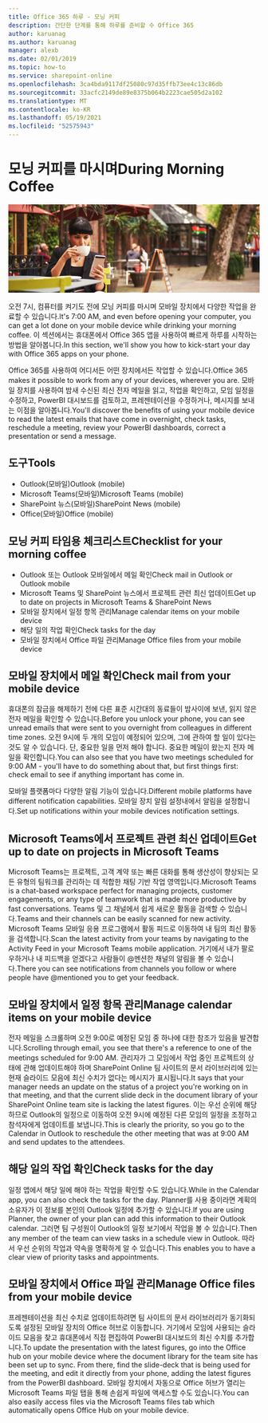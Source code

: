 ```yaml
---
title: Office 365 하루 - 모닝 커피
description: 간단한 단계를 통해 하루를 준비할 수 Office 365
author: karuanag
ms.author: karuanag
manager: alexb
ms.date: 02/01/2019
ms.topic: how-to
ms.service: sharepoint-online
ms.openlocfilehash: 3ca4bda9117df25080c97d35ffb73ee4c13c86db
ms.sourcegitcommit: 33acfc2149de89e8375b064b2223cae505d2a102
ms.translationtype: MT
ms.contentlocale: ko-KR
ms.lasthandoff: 05/19/2021
ms.locfileid: "52575943"
---
```

# <a name="during-morning-coffee"></a><span data-ttu-id="12fd6-103">모닝 커피를 마시며</span><span class="sxs-lookup"><span data-stu-id="12fd6-103">During Morning Coffee</span></span>

![모닝 커피 시각 자료](media/ditl_coffee.png)

<span data-ttu-id="12fd6-105">오전 7시, 컴퓨터를 켜기도 전에 모닝 커피를 마시며 모바일 장치에서 다양한 작업을 완료할 수 있습니다.</span><span class="sxs-lookup"><span data-stu-id="12fd6-105">It's 7:00 AM, and even before opening your computer, you can get a lot done on your mobile device while drinking your morning coffee.</span></span> <span data-ttu-id="12fd6-106">이 섹션에서는 휴대폰에서 Office 365 앱을 사용하여 빠르게 하루를 시작하는 방법을 알아봅니다.</span><span class="sxs-lookup"><span data-stu-id="12fd6-106">In this section, we'll show you how to kick-start your day with Office 365 apps on your phone.</span></span>

<span data-ttu-id="12fd6-107">Office 365를 사용하여 어디서든 어떤 장치에서든 작업할 수 있습니다.</span><span class="sxs-lookup"><span data-stu-id="12fd6-107">Office 365 makes it possible to work from any of your devices, wherever you are.</span></span> <span data-ttu-id="12fd6-108">모바일 장치를 사용하여 밤새 수신된 최신 전자 메일을 읽고, 작업을 확인하고, 모임 일정을 수정하고, PowerBI 대시보드를 검토하고, 프레젠테이션을 수정하거나, 메시지를 보내는 이점을 알아봅니다.</span><span class="sxs-lookup"><span data-stu-id="12fd6-108">You'll discover the benefits of using your mobile device to read the latest emails that have come in overnight, check tasks, reschedule a meeting, review your PowerBI dashboards, correct a presentation or send a message.</span></span> 

## <a name="tools"></a><span data-ttu-id="12fd6-109">도구</span><span class="sxs-lookup"><span data-stu-id="12fd6-109">Tools</span></span>
- <span data-ttu-id="12fd6-110">Outlook(모바일)</span><span class="sxs-lookup"><span data-stu-id="12fd6-110">Outlook (mobile)</span></span>
- <span data-ttu-id="12fd6-111">Microsoft Teams(모바일)</span><span class="sxs-lookup"><span data-stu-id="12fd6-111">Microsoft Teams (mobile)</span></span>
- <span data-ttu-id="12fd6-112">SharePoint 뉴스(모바일)</span><span class="sxs-lookup"><span data-stu-id="12fd6-112">SharePoint News (mobile)</span></span>
- <span data-ttu-id="12fd6-113">Office(모바일)</span><span class="sxs-lookup"><span data-stu-id="12fd6-113">Office (mobile)</span></span>

## <a name="checklist-for-your-morning-coffee"></a><span data-ttu-id="12fd6-114">모닝 커피 타임용 체크리스트</span><span class="sxs-lookup"><span data-stu-id="12fd6-114">Checklist for your morning coffee</span></span>
- <span data-ttu-id="12fd6-115">Outlook 또는 Outlook 모바일에서 메일 확인</span><span class="sxs-lookup"><span data-stu-id="12fd6-115">Check mail in Outlook or Outlook mobile</span></span>
- <span data-ttu-id="12fd6-116">Microsoft Teams 및 SharePoint 뉴스에서 프로젝트 관련 최신 업데이트</span><span class="sxs-lookup"><span data-stu-id="12fd6-116">Get up to date on projects in Microsoft Teams & SharePoint News</span></span>
- <span data-ttu-id="12fd6-117">모바일 장치에서 일정 항목 관리</span><span class="sxs-lookup"><span data-stu-id="12fd6-117">Manage calendar items on your mobile device</span></span>
- <span data-ttu-id="12fd6-118">해당 일의 작업 확인</span><span class="sxs-lookup"><span data-stu-id="12fd6-118">Check tasks for the day</span></span>
- <span data-ttu-id="12fd6-119">모바일 장치에서 Office 파일 관리</span><span class="sxs-lookup"><span data-stu-id="12fd6-119">Manage Office files from your mobile device</span></span> 

## <a name="check-mail-from-your-mobile-device"></a><span data-ttu-id="12fd6-120">모바일 장치에서 메일 확인</span><span class="sxs-lookup"><span data-stu-id="12fd6-120">Check mail from your mobile device</span></span>
<span data-ttu-id="12fd6-121">휴대폰의 잠금을 해제하기 전에 다른 표준 시간대의 동료들이 밤사이에 보낸, 읽지 않은 전자 메일을 확인할 수 있습니다.</span><span class="sxs-lookup"><span data-stu-id="12fd6-121">Before you unlock your phone, you can see unread emails that were sent to you overnight from colleagues in different time zones.</span></span> <span data-ttu-id="12fd6-122">오전 9시에 두 개의 모임이 예정되어 있으며, 그에 관하여 할 일이 있다는 것도 알 수 있습니다. 단, 중요한 일을 먼저 해야 합니다. 중요한 메일이 왔는지 전자 메일을 확인합니다.</span><span class="sxs-lookup"><span data-stu-id="12fd6-122">You can also see that you have two meetings scheduled for 9:00 AM - you'll have to do something about that, but first things first: check email to see if anything important has come in.</span></span>

<span data-ttu-id="12fd6-123">모바일 플랫폼마다 다양한 알림 기능이 있습니다.</span><span class="sxs-lookup"><span data-stu-id="12fd6-123">Different mobile platforms have different notification capabilities.</span></span> <span data-ttu-id="12fd6-124">모바일 장치 알림 설정내에서 알림을 설정합니다.</span><span class="sxs-lookup"><span data-stu-id="12fd6-124">Set up notifications within your mobile devices notification settings.</span></span> 

## <a name="get-up-to-date-on-projects-in-microsoft-teams"></a><span data-ttu-id="12fd6-125">Microsoft Teams에서 프로젝트 관련 최신 업데이트</span><span class="sxs-lookup"><span data-stu-id="12fd6-125">Get up to date on projects in Microsoft Teams</span></span>
<span data-ttu-id="12fd6-126">Microsoft Teams는 프로젝트, 고객 계약 또는 빠른 대화를 통해 생산성이 향상되는 모든 유형의 팀워크를 관리하는 데 적합한 채팅 기반 작업 영역입니다.</span><span class="sxs-lookup"><span data-stu-id="12fd6-126">Microsoft Teams is a chat-based workspace perfect for managing projects, customer engagements, or any type of teamwork that is made more productive by fast conversations.</span></span> <span data-ttu-id="12fd6-127">Teams 및 그 채널에서 쉽게 새로운 활동을 검색할 수 있습니다.</span><span class="sxs-lookup"><span data-stu-id="12fd6-127">Teams and their channels can be easily scanned for new activity.</span></span> <span data-ttu-id="12fd6-128">Microsoft Teams 모바일 응용 프로그램에서 활동 피드로 이동하여 내 팀의 최신 활동을 검색합니다.</span><span class="sxs-lookup"><span data-stu-id="12fd6-128">Scan the latest activity from your teams by navigating to the Activity Feed in your Microsoft Teams mobile application.</span></span> <span data-ttu-id="12fd6-129">거기에서 내가 팔로우하거나 내 피드백을 얻겠다고 사람들이 @멘션한 채널의 알림을 볼 수 있습니다.</span><span class="sxs-lookup"><span data-stu-id="12fd6-129">There you can see notifications from channels you follow or where people have @mentioned you to get your feedback.</span></span>  

## <a name="manage-calendar-items-on-your-mobile-device"></a><span data-ttu-id="12fd6-130">모바일 장치에서 일정 항목 관리</span><span class="sxs-lookup"><span data-stu-id="12fd6-130">Manage calendar items on your mobile device</span></span>
<span data-ttu-id="12fd6-131">전자 메일을 스크롤하며 오전 9:00로 예정된 모임 중 하나에 대한 참조가 있음을 발견합니다.</span><span class="sxs-lookup"><span data-stu-id="12fd6-131">Scrolling through email, you see that there's a reference to one of the meetings scheduled for 9:00 AM.</span></span> <span data-ttu-id="12fd6-132">관리자가 그 모임에서 작업 중인 프로젝트의 상태에 관해 업데이트해야 하며 SharePoint Online 팀 사이트의 문서 라이브러리에 있는 현재 슬라이드 모음에 최신 수치가 없다는 메시지가 표시됩니다.</span><span class="sxs-lookup"><span data-stu-id="12fd6-132">It says that your manager needs an update on the status of a project you're working on in that meeting, and that the current slide deck in the document library of your SharePoint Online team site is lacking the latest figures.</span></span> <span data-ttu-id="12fd6-133">이는 우선 순위에 해당하므로 Outlook의 일정으로 이동하여 오전 9시에 예정된 다른 모임의 일정을 조정하고 참석자에게 업데이트를 보냅니다.</span><span class="sxs-lookup"><span data-stu-id="12fd6-133">This is clearly the priority, so you go to the Calendar in Outlook to reschedule the other meeting that was at 9:00 AM and send updates to the attendees.</span></span>

## <a name="check-tasks-for-the-day"></a><span data-ttu-id="12fd6-134">해당 일의 작업 확인</span><span class="sxs-lookup"><span data-stu-id="12fd6-134">Check tasks for the day</span></span>
<span data-ttu-id="12fd6-135">일정 앱에서 해당 일에 해야 하는 작업을 확인할 수도 있습니다.</span><span class="sxs-lookup"><span data-stu-id="12fd6-135">While in the Calendar app, you can also check the tasks for the day.</span></span> <span data-ttu-id="12fd6-136">Planner를 사용 중이라면 계획의 소유자가 이 정보를 본인의 Outlook 일정에 추가할 수 있습니다.</span><span class="sxs-lookup"><span data-stu-id="12fd6-136">If you are using Planner, the owner of your plan can add this information to their Outlook calendar.</span></span> <span data-ttu-id="12fd6-137">그러면 팀 구성원이 Outlook의 일정 보기에서 작업을 볼 수 있습니다.</span><span class="sxs-lookup"><span data-stu-id="12fd6-137">Then any member of the team can view tasks in a schedule view in Outlook.</span></span> <span data-ttu-id="12fd6-138">따라서 우선 순위의 작업과 약속을 명확하게 알 수 있습니다.</span><span class="sxs-lookup"><span data-stu-id="12fd6-138">This enables you to have a clear view of priority tasks and appointments.</span></span>  

## <a name="manage-office-files-from-your-mobile-device"></a><span data-ttu-id="12fd6-139">모바일 장치에서 Office 파일 관리</span><span class="sxs-lookup"><span data-stu-id="12fd6-139">Manage Office files from your mobile device</span></span>
<span data-ttu-id="12fd6-140">프레젠테이션을 최신 수치로 업데이트하려면 팀 사이트의 문서 라이브러리가 동기화되도록 설정된 모바일 장치의 Office 허브로 이동합니다. 거기에서 모임에 사용되는 슬라이드 모음을 찾고 휴대폰에서 직접 편집하여 PowerBI 대시보드의 최신 수치를 추가합니다.</span><span class="sxs-lookup"><span data-stu-id="12fd6-140">To update the presentation with the latest figures, go into the Office hub on your mobile device where the document library for the team site has been set up to sync. From there, find the slide-deck that is being used for the meeting, and edit it directly from your phone, adding the latest figures from the PowerBI dashboard.</span></span> <span data-ttu-id="12fd6-141">모바일 장치에서 자동으로 Office 허브가 열리는 Microsoft Teams 파일 탭을 통해 손쉽게 파일에 액세스할 수도 있습니다.</span><span class="sxs-lookup"><span data-stu-id="12fd6-141">You can also easily access files via the Microsoft Teams files tab which automatically opens Office Hub on your mobile device.</span></span> 